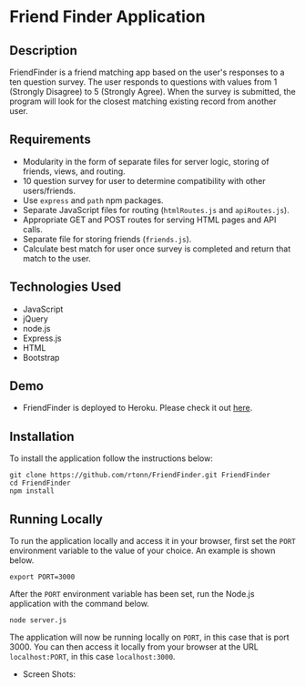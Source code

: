 

# Friend Finder Application

## Description
FriendFinder is a friend matching app based on the user's responses to a ten question survey. The user responds to questions with values from 1 (Strongly Disagree) to 5 (Strongly Agree). When the survey is submitted, the program will look for the closest matching existing record from another user. 

## Requirements
- Modularity in the form of separate files for server logic, storing of friends, views, and routing.
- 10 question survey for user to determine compatibility with other users/friends. 
- Use `express` and `path` npm packages.
- Separate JavaScript files for routing (`htmlRoutes.js` and `apiRoutes.js`).
- Appropriate GET and POST routes for serving HTML pages and API calls.
- Separate file for storing friends (`friends.js`).
- Calculate best match for user once survey is completed and return that match to the user.

## Technologies Used
- JavaScript
- jQuery
- node.js
- Express.js
- HTML
- Bootstrap

## Demo	
* FriendFinder is deployed to Heroku. Please check it out [here](https://fierce-fortress-60021.herokuapp.com/).

## Installation
To install the application follow the instructions below:

	git clone https://github.com/rtonn/FriendFinder.git FriendFinder
	cd FriendFinder
	npm install
	
## Running Locally
To run the application locally and access it in your browser, first set the `PORT` environment variable to the value of your choice. An example is shown below.

	export PORT=3000
	
After the `PORT` environment variable has been set, run the Node.js application with the command below.

	node server.js
	
The application will now be running locally on `PORT`, in this case that is port 3000. You can then access it locally from your browser at the URL `localhost:PORT`, in this case `localhost:3000`.
* Screen Shots: 

